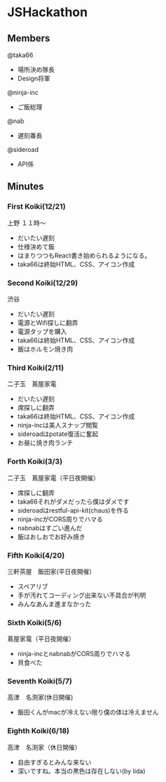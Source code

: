 # JSHackathon


## Members

@taka66
- 場所決め隊長
- Design将軍

@ninja-inc
- ご飯総理

@nab
- 遅刻番長

@sideroad
- API係


## Minutes

### First Koiki(12/21)
上野
１１時〜

- だいたい遅刻
- 仕様決めて飯
- はまりつつもReact書き始められるようになる。
- taka66は終始HTML、CSS、アイコン作成

### Second Koiki(12/29)
渋谷
- だいたい遅刻
- 電源とWifi探しに翻弄
- 電源タップを購入
- taka66は終始HTML、CSS、アイコン作成
- 飯はホルモン焼き肉

### Third Koiki(2/11)
二子玉　蔦屋家電
- だいたい遅刻
- 席探しに翻弄
- taka66は終始HTML、CSS、アイコン作成
- ninja-incは美人スナップ閲覧
- sideroadはpotate復活に奮起
- お昼に焼き肉ランチ

### Forth Koiki(3/3)
二子玉　蔦屋家電（平日夜開催）
- 席探しに翻弄
- taka66それがダメだったら僕はダメです
- sideroadはrestful-api-kit(chaus)を作る
- ninja-incがCORS周りでハマる
- nabnabはすごい進んだ
- 飯はおしおでお好み焼き

### Fifth Koiki(4/20)
三軒茶屋　飯田家(平日夜開催）
- スペアリブ
- 手が汚れてコーディング出来ない不具合が判明
- みんなあんま進まなかった

### Sixth Koiki(5/6)
蔦屋家電（平日夜開催）
- ninja-incとnabnabがCORS周りでハマる
- 貝食べた

### Seventh Koiki(5/7)
高津　名渕家(休日開催)
- 飯田くんがmacが冷えない限り僕の体は冷えません

### Eighth Koiki(6/18)
高津　名渕家（休日開催）
- 自由すぎるとみんな来ない
- 深いですね。本当の黒色は存在しない(by Iida)
